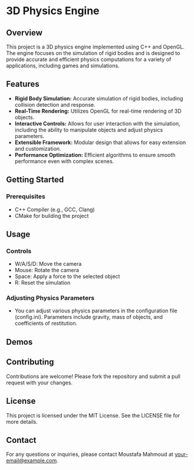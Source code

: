 # 3D Physics Engine

## Overview

This project is a 3D physics engine implemented using C++ and OpenGL. The engine focuses on the simulation of rigid bodies and is designed to provide accurate and efficient physics computations for a variety of applications, including games and simulations.

## Features

- **Rigid Body Simulation:** Accurate simulation of rigid bodies, including collision detection and response.
- **Real-Time Rendering:** Utilizes OpenGL for real-time rendering of 3D objects.
- **Interactive Controls:** Allows for user interaction with the simulation, including the ability to manipulate objects and adjust physics parameters.
- **Extensible Framework:** Modular design that allows for easy extension and customization.
- **Performance Optimization:** Efficient algorithms to ensure smooth performance even with complex scenes.

## Getting Started
### Prerequisites

- C++ Compiler (e.g., GCC, Clang)
- CMake for building the project

## Usage
### Controls
 
 - W/A/S/D: Move the camera
 - Mouse: Rotate the camera
 - Space: Apply a force to the selected object
 - R: Reset the simulation

### Adjusting Physics Parameters

 - You can adjust various physics parameters in the configuration file (config.ini). Parameters include gravity, mass of objects, and coefficients of restitution.

## Demos

## Contributing
Contributions are welcome! Please fork the repository and submit a pull request with your changes.

## License
This project is licensed under the MIT License. See the LICENSE file for more details.

## Contact
For any questions or inquiries, please contact Moustafa Mahmoud at your-email@example.com.